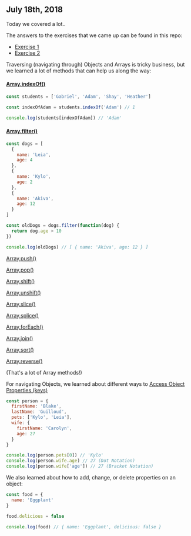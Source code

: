 ## July 18th, 2018

Today we covered a lot..

The answers to the exercises that we came up can be found in this repo:
- [Exercise 1](exercise-1.js)
- [Exercise 2](exercise-2.js)

Traversing (navigating through) Objects and Arrays is tricky business, but we learned a lot of methods that can help us along the way:
#### [Array.indexOf()](https://developer.mozilla.org/en-US/docs/Web/JavaScript/Reference/Global_Objects/Array/indexOf)
```javascript
const students = ['Gabriel', 'Adam', 'Shay', 'Heather']

const indexOfAdam = students.indexOf('Adam') // 1

console.log(students[indexOfAdam]) // 'Adam'
```
#### [Array.filter()](https://developer.mozilla.org/en-US/docs/Web/JavaScript/Reference/Global_Objects/Array/filter)
```javascript
const dogs = [
  {
    name: 'Leia',
    age: 4
  },
  {
    name: 'Kylo',
    age: 2
  },
  {
    name: 'Akiva',
    age: 12
  }
]

const oldDogs = dogs.filter(function(dog) {
  return dog.age > 10
})

console.log(oldDogs) // [ { name: 'Akiva', age: 12 } ]
```
[Array.push()](https://developer.mozilla.org/en-US/docs/Web/JavaScript/Reference/Global_Objects/Array/push)

[Array.pop()](https://developer.mozilla.org/en-US/docs/Web/JavaScript/Reference/Global_Objects/Array/pop)

[Array.shift()](https://developer.mozilla.org/en-US/docs/Web/JavaScript/Reference/Global_Objects/Array/shift)

[Array.unshift()](https://developer.mozilla.org/en-US/docs/Web/JavaScript/Reference/Global_Objects/Array/unshift)

[Array.slice()](https://developer.mozilla.org/en-US/docs/Web/JavaScript/Reference/Global_Objects/Array/slice)

[Array.splice()](https://developer.mozilla.org/en-US/docs/Web/JavaScript/Reference/Global_Objects/Array/splice)

[Array.forEach()](https://developer.mozilla.org/en-US/docs/Web/JavaScript/Reference/Global_Objects/Array/forEach)

[Array.join()](https://developer.mozilla.org/en-US/docs/Web/JavaScript/Reference/Global_Objects/Array/join)

[Array.sort()](https://developer.mozilla.org/en-US/docs/Web/JavaScript/Reference/Global_Objects/Array/sort)

[Array.reverse()](https://developer.mozilla.org/en-US/docs/Web/JavaScript/Reference/Global_Objects/Array/reverse)

(That's a lot of Array methods!)

For navigating Objects, we learned about different ways to [Access Object Properties (keys)](https://developer.mozilla.org/en-US/docs/Web/JavaScript/Reference/Operators/Property_accessors)

```javascript
const person = {
  firstName: 'Blake',
  lastName: 'Guilloud',
  pets: ['Kylo', 'Leia'],
  wife: {
    firstName: 'Carolyn',
    age: 27
  }
}

console.log(person.pets[0]) // 'Kylo'
console.log(person.wife.age) // 27 (Dot Notation)
console.log(person.wife['age']) // 27 (Bracket Notation)
```

We also learned about how to add, change, or delete properties on an object:
```javascript
const food = {
  name: 'Eggplant'
}

food.delicious = false

console.log(food) // { name: 'Eggplant', delicious: false }
```